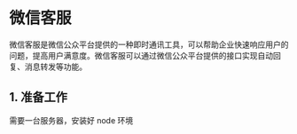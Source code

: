 # 微信客服

微信客服是微信公众平台提供的一种即时通讯工具，可以帮助企业快速响应用户的问题，提高用户满意度。微信客服可以通过微信公众平台提供的接口实现自动回复、消息转发等功能。

## 1. 准备工作

需要一台服务器，安装好 node 环境



